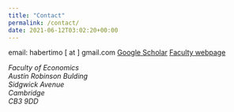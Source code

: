```yaml
---
title: "Contact"
permalink: /contact/
date: 2021-06-12T03:02:20+00:00
---
```

email: habertimo [ at ] gmail.com
[Google Scholar](https://scholar.google.com/citations?user=OaESsXAAAAAJ&hl=en&oi=ao)
[Faculty webpage](https://www.econ.cam.ac.uk/people/phd/tfh27)
<address>
  Faculty of Economics <br /> Austin Robinson Bulding <br /> Sidgwick Avenue <br /> Cambridge <br /> CB3 9DD
</address>